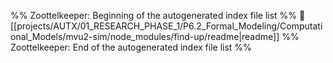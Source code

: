 %% Zoottelkeeper: Beginning of the autogenerated index file list  %%
📄 [[projects/AUTX/01_RESEARCH_PHASE_1/P6.2_Formal_Modeling/Computational_Models/mvu2-sim/node_modules/find-up/readme|readme]]
%% Zoottelkeeper: End of the autogenerated index file list  %%
